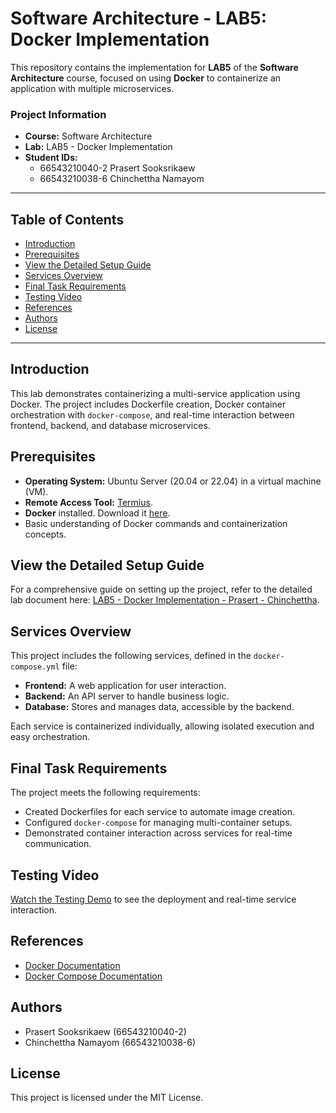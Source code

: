 # Software Architecture - LAB5: Docker Implementation

This repository contains the implementation for **LAB5** of the **Software Architecture** course, focused on using **Docker** to containerize an application with multiple microservices.

### Project Information
- **Course:** Software Architecture
- **Lab:** LAB5 - Docker Implementation
- **Student IDs:**
  - 66543210040-2 Prasert Sooksrikaew
  - 66543210038-6 Chinchettha Namayom

---

## Table of Contents
- [Introduction](#introduction)
- [Prerequisites](#prerequisites)
- [View the Detailed Setup Guide](#view-the-detailed-setup-guide)
- [Services Overview](#services-overview)
- [Final Task Requirements](#final-task-requirements)
- [Testing Video](#testing-video)
- [References](#references)
- [Authors](#authors)
- [License](#license)

---

## Introduction

This lab demonstrates containerizing a multi-service application using Docker. The project includes Dockerfile creation, Docker container orchestration with `docker-compose`, and real-time interaction between frontend, backend, and database microservices.

## Prerequisites

- **Operating System:** Ubuntu Server (20.04 or 22.04) in a virtual machine (VM).
- **Remote Access Tool:** [Termius](https://termius.com/download/windows).
- **Docker** installed. Download it [here](https://www.docker.com/).
- Basic understanding of Docker commands and containerization concepts.

## View the Detailed Setup Guide

   For a comprehensive guide on setting up the project, refer to the detailed lab document here: [LAB5 - Docker Implementation - Prasert - Chinchettha](./doc/LAB5-Docker-implementation.pdf).

## Services Overview

This project includes the following services, defined in the `docker-compose.yml` file:

- **Frontend:** A web application for user interaction.
- **Backend:** An API server to handle business logic.
- **Database:** Stores and manages data, accessible by the backend.

Each service is containerized individually, allowing isolated execution and easy orchestration.

## Final Task Requirements

The project meets the following requirements:

- Created Dockerfiles for each service to automate image creation.
- Configured `docker-compose` for managing multi-container setups.
- Demonstrated container interaction across services for real-time communication.

## Testing Video

[Watch the Testing Demo](https://drive.google.com/file/d/1Gd_Lq0dG7gv-zmN9qBEqpNyf6u-m2zHc/view) to see the deployment and real-time service interaction.

## References

- [Docker Documentation](https://docs.docker.com/)
- [Docker Compose Documentation](https://docs.docker.com/compose/)

## Authors

- Prasert Sooksrikaew (66543210040-2)
- Chinchettha Namayom (66543210038-6)

## License

This project is licensed under the MIT License.
